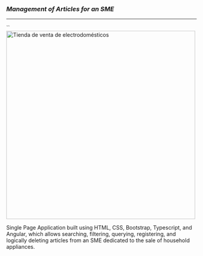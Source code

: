 ### ***Management of Articles for an SME***

---

``
<br><img src="https://media.istockphoto.com/id/1332363471/es/foto/la-vendedora-ayuda-a-los-clientes-con-el-exprimidor-el%C3%A9ctrico.jpg?s=612x612&w=0&k=20&c=gIVNaDTcMdCFV8RLo33nyVzXR8bTMUHU_fZlnuXFNuM=" alt="Tienda de venta de electrodomésticos" width="500">

Single Page Application built using HTML, CSS, Bootstrap, Typescript, and Angular, which allows searching, filtering, 
querying, registering, and logically deleting articles from an SME dedicated to the sale of household appliances.
